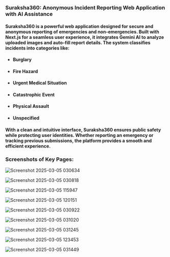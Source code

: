 ### Suraksha360: Anonymous Incident Reporting Web Application with AI Assistance
#### Suraksha360 is a powerful web application designed for secure and anonymous reporting of emergencies and non-emergencies. Built with Next.js for a seamless user experience, it integrates Gemini AI to analyze uploaded images and auto-fill report details. The system classifies incidents into categories like:
- #### Burglary
- #### Fire Hazard
- #### Urgent Medical Situation
- #### Catastrophic Event
- #### Physical Assault
- #### Unspecified
#### With a clean and intuitive interface, Suraksha360 ensures public safety while protecting user identities. Whether reporting an emergency or tracking previous submissions, the platform provides a smooth and efficient experience.
### Screenshots of Key Pages: 

![Screenshot 2025-03-05 030634](https://github.com/user-attachments/assets/27897f8a-6a05-40cd-af83-74e6e317fffe)

![Screenshot 2025-03-05 030818](https://github.com/user-attachments/assets/a9211422-aed0-43f3-a7c6-dfe721328bee)

![Screenshot 2025-03-05 115947](https://github.com/user-attachments/assets/2686ef06-e346-4698-8b8c-4a965727c486)

![Screenshot 2025-03-05 120151](https://github.com/user-attachments/assets/4748b987-7149-4302-a76f-944642b30dca)

![Screenshot 2025-03-05 030922](https://github.com/user-attachments/assets/e948caee-f5f2-4121-98e7-a8aa74341ea6)

![Screenshot 2025-03-05 031020](https://github.com/user-attachments/assets/3ecf01c0-9fa1-485e-bf24-e3b8421d3bca)

![Screenshot 2025-03-05 031245](https://github.com/user-attachments/assets/2983794e-3a30-41e4-911b-0921512d59d4)

![Screenshot 2025-03-05 123453](https://github.com/user-attachments/assets/28b3f602-baa2-4fc0-80f3-e060bd7511c5)


![Screenshot 2025-03-05 031449](https://github.com/user-attachments/assets/f2151be1-1586-4843-a1dd-a7779c63361b)

